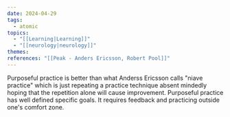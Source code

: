 ```yaml
---
date: 2024-04-29
tags:
  - atomic
topics:
  - "[[Learning|Learning]]"
  - "[[neurology|neurology]]"
themes: 
references: "[[Peak - Anders Ericsson, Robert Pool]]"
---
```


Purposeful practice is better than what Anderss Ericsson calls "niave practice" which is just repeating a practice technique absent mindedly hoping that the repetition alone will cause improvement. Purposeful practice has well defined specific goals. It requires feedback and practicing outside one's comfort zone. 
